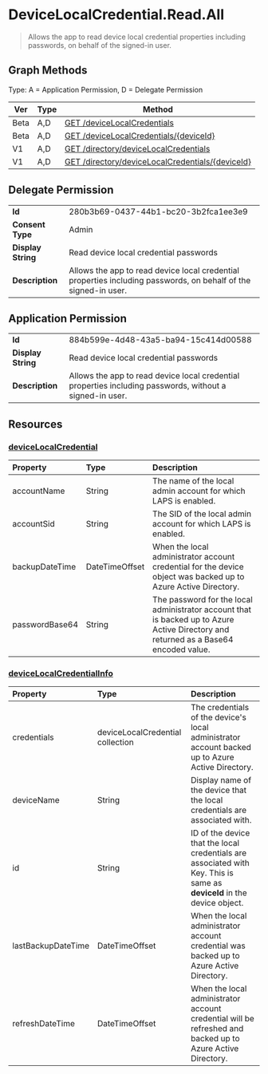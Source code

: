 # DeviceLocalCredential.Read.All

> Allows the app to read device local credential properties including passwords, on behalf of the signed-in user.
## Graph Methods

Type: A = Application Permission, D = Delegate Permission

|Ver|Type|Method|
|-------|----|------|
|Beta|A,D|[GET /deviceLocalCredentials](https://docs.microsoft.com/graph/api/directory-list-devicelocalcredentials?view=graph-rest-beta&tabs=http)|
|Beta|A,D|[GET /deviceLocalCredentials/{deviceId}](https://docs.microsoft.com/graph/api/devicelocalcredentialinfo-get?view=graph-rest-beta&tabs=http)|
|V1|A,D|[GET /directory/deviceLocalCredentials](https://docs.microsoft.com/graph/api/directory-list-devicelocalcredentials?view=graph-rest-1.0&tabs=http)|
|V1|A,D|[GET /directory/deviceLocalCredentials/{deviceId}](https://docs.microsoft.com/graph/api/devicelocalcredentialinfo-get?view=graph-rest-1.0&tabs=http)|
## Delegate Permission
|||
|-|-|
|**Id**|280b3b69-0437-44b1-bc20-3b2fca1ee3e9|
|**Consent Type**|Admin|
|**Display String**|Read device local credential passwords|
|**Description**|Allows the app to read device local credential properties including passwords, on behalf of the signed-in user.|
## Application Permission
|||
|-|-|
|**Id**|884b599e-4d48-43a5-ba94-15c414d00588|
|**Display String**|Read device local credential passwords|
|**Description**|Allows the app to read device local credential properties including passwords, without a signed-in user.|
## Resources
### [deviceLocalCredential ](https://docs.microsoft.com/graph/api/resources/devicelocalcredential?view=graph-rest-1.0&tabs=http)
|Property|Type|Description|
|:---|:---|:---|
|accountName|String| The name of the local admin account for which LAPS is enabled.|
|accountSid|String|The SID of the local admin account for which LAPS is enabled.|
|backupDateTime|DateTimeOffset|When the local administrator account credential for the device object was backed up to Azure Active Directory.|
|passwordBase64|String|The password for the local administrator account that is backed up to Azure Active Directory and returned as a Base64 encoded value.|
### [deviceLocalCredentialInfo ](https://docs.microsoft.com/graph/api/resources/devicelocalcredentialinfo?view=graph-rest-1.0&tabs=http)
|Property|Type|Description|
|:---|:---|:---|
|credentials|deviceLocalCredential collection|The credentials of the device's local administrator account backed up to Azure Active Directory.|
|deviceName|String|Display name of the device that the local credentials are associated with.|
|id|String| ID of the device that the local credentials are associated with Key. This is same as **deviceId** in the device object.|
|lastBackupDateTime|DateTimeOffset|When the local administrator account credential was backed up to Azure Active Directory.|
|refreshDateTime|DateTimeOffset|When the local administrator account credential will be refreshed and backed up to Azure Active Directory.|
